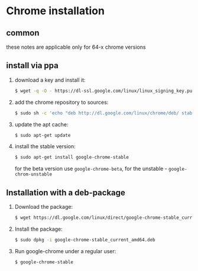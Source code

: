 # Chrome installation

## common
these notes are applicable only for 64-x chrome versions

## install via ppa
1. download a key and install it:
   ```sh
   $ wget -q -O - https://dl-ssl.google.com/linux/linux_signing_key.pub | Sudo apt-key add -
   ```

2. add the chrome repository to sources:
   ```sh
   $ sudo sh -c 'echo "deb http://dl.google.com/linux/chrome/deb/ stable main" >> /etc/apt/sources.list.d/google.list'
   ```

3. update the apt cache:
   ```sh
   $ sudo apt-get update
   ```

4. install the stable version:
   ```sh
   $ sudo apt-get install google-chrome-stable
   ```
   for the beta version use `google-chrome-beta`, for the unstable - `google-chrom-unstable`


## Installation with a deb-package

1. Download the package:
   ```sh
   $ wget https://dl.google.com/linux/direct/google-chrome-stable_current_amd64.deb
   ```

2. Install the package:
   ```sh
   $ sudo dpkg -i google-chrome-stable_current_amd64.deb
   ```

3. Run google-chrome under a regular user:
   ```sh
   $ google-chrome-stable
   ```

